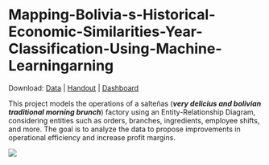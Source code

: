 # Mapping-Bolivia-s-Historical-Economic-Similarities-Year-Classification-Using-Machine-Learningarning


Download: [Data](00_ER_DATABASE_STRUCTURE/SALTEÑAS_FACTORY.png) | [Handout](https://github.com/GaMicNa/End-to-End-Data-Analysis-From-Entity-Relationship-Modeling-to-Profitability-Dashboards/blob/f3db36054ddf1b77f42dc591d583b227791fddc1/05_PDF/Project%20Handout.pdf) | [Dashboard](https://public.tableau.com/views/salteas_factory/Home?:language=en-US&:sid=&:redirect=auth&:display_count=n&:origin=viz_share_link)

This project models the operations of a salteñas (***very delicius and bolivian traditional morning brunch***) factory using an Entity-Relationship Diagram, considering entities such as orders, branches, ingredients, employee shifts, and more. The goal is to analyze the data to propose improvements in operational efficiency and increase profit margins.




<img src="04_IMAGES/Salteñas.png"/>